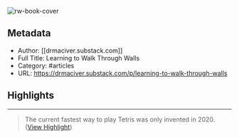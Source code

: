 ![rw-book-cover](https://readwise-assets.s3.amazonaws.com/static/images/article2.74d541386bbf.png)

## Metadata
- Author: [[drmaciver.substack.com]]
- Full Title: Learning to Walk Through Walls
- Category: #articles
- URL: https://drmaciver.substack.com/p/learning-to-walk-through-walls

## Highlights
***

> The current fastest way to play Tetris was only invented in 2020. ([View Highlight](https://instapaper.com/read/1510759221/19706236))

